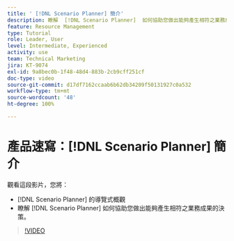 ```yaml
---
title: ' [!DNL Scenario Planner] 簡介'
description: 瞭解  [!DNL Scenario Planner]  如何協助您做出能夠產生相符之業務成果的決策。瞭解如何導覽  [!DNL Scenario Planner]。
feature: Resource Management
type: Tutorial
role: Leader, User
level: Intermediate, Experienced
activity: use
team: Technical Marketing
jira: KT-9074
exl-id: 9a8bec0b-1f48-48d4-883b-2cb9cff251cf
doc-type: video
source-git-commit: d17df7162ccaab6b62db34209f50131927c0a532
workflow-type: tm+mt
source-wordcount: '48'
ht-degree: 100%

---
```


# 產品速寫：[!DNL Scenario Planner] 簡介

觀看這段影片，您將：

* [!DNL Scenario Planner] 的導覽式概觀
* 瞭解 [!DNL Scenario Planner] 如何協助您做出能夠產生相符之業務成果的決策。

>[!VIDEO](https://video.tv.adobe.com/v/335316/?quality=12&learn=on&enablevpops)
